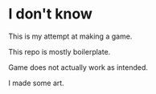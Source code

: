 # I don't know

This is my attempt at making a game.

This repo is mostly boilerplate.

Game does not actually work as intended.

I made some art.
